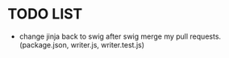 # TODO LIST

- change jinja back to swig after swig merge my pull requests. (package.json, writer.js, writer.test.js)
